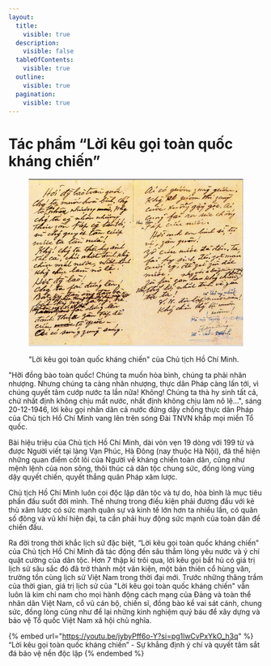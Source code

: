 ```yaml
---
layout:
  title:
    visible: true
  description:
    visible: false
  tableOfContents:
    visible: true
  outline:
    visible: true
  pagination:
    visible: true
---
```


# Tác phẩm “Lời kêu gọi toàn quốc kháng chiến”

<figure><img src=".gitbook/assets/LoiKeuGoiToanQuocKhangChien.jpg" alt=""><figcaption><p>"Lời kêu gọi toàn quốc kháng chiến" của Chủ tịch Hồ Chí Minh.</p></figcaption></figure>

"Hỡi đồng bào toàn quốc! Chúng ta muốn hòa bình, chúng ta phải nhân nhượng. Nhưng chúng ta càng nhân nhượng, thực dân Pháp càng lấn tới, vì chúng quyết tâm cướp nước ta lần nữa! Không! Chúng ta thà hy sinh tất cả, chứ nhất định không chịu mất nước, nhất định không chịu làm nô lệ...", sáng 20-12-1946, lời kêu gọi nhân dân cả nước đứng dậy chống thực dân Pháp của Chủ tịch Hồ Chí Minh vang lên trên sóng Đài TNVN khắp mọi miền Tổ quốc.

Bài hiệu triệu của Chủ tịch Hồ Chí Minh, dài vỏn vẹn 19 dòng với 199 từ và được Người viết tại làng Vạn Phúc, Hà Đông (nay thuộc Hà Nội), đã thể hiện những quan điểm cốt lõi của Người về kháng chiến toàn dân, cũng như mệnh lệnh của non sông, thôi thúc cả dân tộc chung sức, đồng lòng vùng dậy quyết chiến, quyết thắng quân Pháp xâm lược.

Chủ tịch Hồ Chí Minh luôn coi độc lập dân tộc và tự do, hòa bình là mục tiêu phấn đấu suốt đời mình. Thế nhưng trong điều kiện phải đương đầu với kẻ thù xâm lược có sức mạnh quân sự và kinh tế lớn hơn ta nhiều lần, có quân số đông và vũ khí hiện đại, ta cần phải huy động sức mạnh của toàn dân để chiến đấu.

Ra đời trong thời khắc lịch sử đặc biệt, “Lời kêu gọi toàn quốc kháng chiến” của Chủ tịch Hồ Chí Minh đã tác động đến sâu thẳm lòng yêu nước và ý chí quật cường của dân tộc. Hơn 7 thập kỉ trôi qua, lời kêu gọi bất hủ có giá trị lịch sử sâu sắc đó đã trở thành một văn kiện, một bản thiên cổ hùng văn, trường tồn cùng lịch sử Việt Nam trong thời đại mới. Trước những thăng trầm của thời gian, giá trị lịch sử của "Lời kêu gọi toàn quốc kháng chiến" vẫn luôn là kim chỉ nam cho mọi hành động cách mạng của Đảng và toàn thể nhân dân Việt Nam, cổ vũ cán bộ, chiến sĩ, đồng bào kề vai sát cánh, chung sức, đồng lòng cũng như để lại những kinh nghiệm quý báu để xây dựng và bảo vệ Tổ quốc Việt Nam xã hội chủ nghĩa.

{% embed url="https://youtu.be/jybyPff6o-Y?si=pg1lwCvPxYkO_h3q" %}
“Lời kêu gọi toàn quốc kháng chiến” - Sự khẳng định ý chí và quyết tâm sắt đá bảo vệ nền độc lập
{% endembed %}
